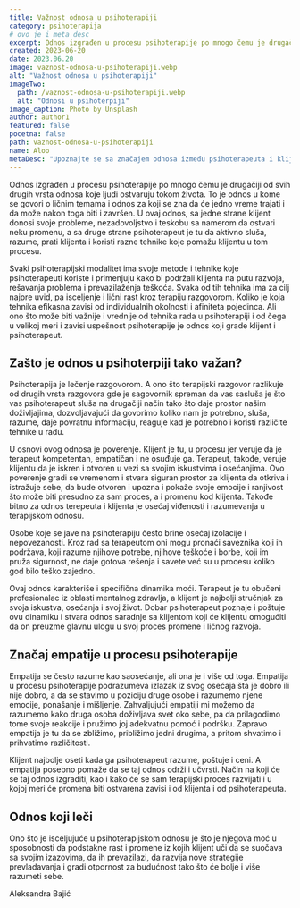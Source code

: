 ```yaml
---
title: Važnost odnosa u psihoterapiji
category: psihoterapija
# ovo je i meta desc
excerpt: Odnos izgrađen u procesu psihoterapije po mnogo čemu je drugačiji od svih drugih vrsta odnosa koje ljudi ostvaruju tokom života.
created: 2023-06-20
date: 2023.06.20
image: vaznost-odnosa-u-psihoterapiji.webp
alt: "Važnost odnosa u psihoterapiji"
imageTwo:
  path: /vaznost-odnosa-u-psihoterapiji.webp
  alt: "Odnosi u psihoterpiji"
image_caption: Photo by Unsplash
author: author1
featured: false
pocetna: false
path: vaznost-odnosa-u-psihoterapiji
name: Aloo
metaDesc: "Upoznajte se sa značajem odnosa između psihoterapeuta i klijenta. Pošto je u pitanju specifičan odnos, saznajte zašto je veoma bitno kako će se taj odnos razvijati i kako će uticati na sam postupak psihoterapije."
---
```


Odnos izgrađen u procesu psihoterapije po mnogo čemu je drugačiji od svih drugih vrsta odnosa koje ljudi ostvaruju tokom života. To je odnos u kome se govori o ličnim temama i odnos za koji se zna da će jedno vreme trajati i da može nakon toga biti i završen. U ovaj odnos, sa jedne strane klijent donosi svoje probleme, nezadovoljstvo i teskobu sa namerom da ostvari neku promenu, a sa druge strane psihoterapeut je tu da aktivno sluša, razume, prati klijenta i koristi razne tehnike koje pomažu klijentu u tom procesu.

Svaki psihoterapijski modalitet ima svoje metode i tehnike koje psihoterapeuti koriste i primenjuju kako bi podržali klijenta na putu razvoja, rešavanja problema i prevazilaženja teškoća. Svaka od tih tehnika ima za cilj najpre uvid, pa isceljenje i lični rast kroz terapiju razgovorom. Koliko je koja tehnika efikasna zavisi od individualnih okolnosti i afiniteta pojedinca. Ali ono što može biti važnije i vrednije od  tehnika rada u psihoterapiji i od čega u velikoj meri i zavisi uspešnost psihoterapije je odnos koji grade klijent i psihoterapeut.


## Zašto je odnos u psihoterpiji tako važan?

Psihoterapija je lečenje razgovorom. A ono što terapijski razgovor razlikuje od drugih vrsta razgovora gde je sagovornik spreman da vas sasluša je što vas psihoterapeut sluša na drugačiji način tako što daje prostor našim doživljajima, dozvoljavajući da govorimo koliko nam je potrebno, sluša, razume, daje povratnu informaciju, reaguje kad je potrebno i koristi različite tehnike u radu.  

U osnovi ovog odnosa je poverenje. Klijent je tu, u procesu jer veruje da je terapeut kompetentan, empatičan  i ne osuđuje ga. Terapeut, takođe, veruje klijentu da je iskren i otvoren u vezi sa svojim iskustvima i osećanjima. Ovo poverenje gradi se vremenom i stvara siguran prostor za klijenta da otkriva i istražuje sebe, da bude otvoren i upozna i pokaže svoje emocije i ranjivost što može biti presudno za sam proces, a  i promenu kod klijenta. Takođe bitno za odnos terepeuta i klijenta je osećaj viđenosti i razumevanja u terapijskom odnosu. 

Osobe koje se jave na psihoterapiju često brine osećaj izolacije i nepovezanosti. Kroz rad sa terapeutom oni mogu pronaći saveznika koji ih podržava, koji razume njihove potrebe, njihove teškoće i borbe, koji im pruža sigurnost, ne daje gotova rešenja i savete već su u procesu koliko god bilo teško zajedno.

Ovaj odnos karakteriše i specifična dinamika moći. Terapeut je tu  obučeni profesionalac iz oblasti mentalnog zdravlja, a klijent je najbolji stručnjak za svoja iskustva, osećanja i svoj život. Dobar psihoterapeut poznaje i poštuje ovu dinamiku i stvara odnos saradnje sa klijentom koji će klijentu omogućiti da on preuzme glavnu ulogu u svoj proces promene i ličnog razvoja.

## Značaj empatije u procesu psihoterapije

Empatija se često razume kao saosećanje, ali ona je i više od toga. Empatija u procesu psihoterapije podrazumeva izlazak iz svog osećaja šta je dobro ili nije dobro, a da se stavimo u poziciju druge osobe i razumemo njene emocije, ponašanje i mišljenje. Zahvaljujući empatiji mi možemo da razumemo kako druga osoba doživljava svet oko sebe, pa da prilagodimo tome svoje reakcije i pružimo joj adekvatnu pomoć i podršku. Zapravo empatija je tu da se zbližimo, približimo jedni drugima, a pritom shvatimo i prihvatimo različitosti. 

Klijent najbolje oseti kada ga psihoterapeut razume, poštuje i ceni. A empatija posebno pomaže da se taj odnos održi i učvrsti. Način na koji će se taj odnos izgraditi, kao i kako će se sam terapijski proces razvijati i u kojoj meri će promena biti ostvarena zavisi  i od klijenta i od psihoterapeuta.  

## Odnos koji leči

Ono što je isceljujuće u psihoterapijskom odnosu je što je njegova moć u sposobnosti da podstakne rast i promene iz kojih klijent uči da se suočava sa svojim izazovima, da ih prevazilazi, da razvija nove strategije prevladavanja i gradi otpornost za budućnost tako što će bolje i više razumeti sebe.

Aleksandra Bajić
